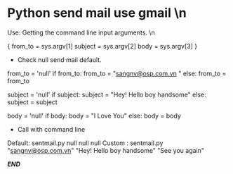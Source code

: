# Python send mail use gmail \n

Use: Getting the command line input arguments. \n

{ from_to = sys.argv[1]
subject = sys.argv[2]
body = sys.argv[3] }

- Check null send mail default.

from_to = 'null'
   if from_to:
       from_to = "sangnv@osp.com.vn "
   else:
       from_to = from_to

   subject = 'null'
   if subject:
       subject = "Hey! Hello boy handsome"
   else:
       subject = subject
   
   body = 'null'
   if body:
       body = "I Love You"
   else:
       body = body

- Call with command line

Default: sentmail.py null null null
Custom : sentmail.py "sangnv@osp.com.vn" "Hey! Hello boy handsome" "See you again"

___END___

